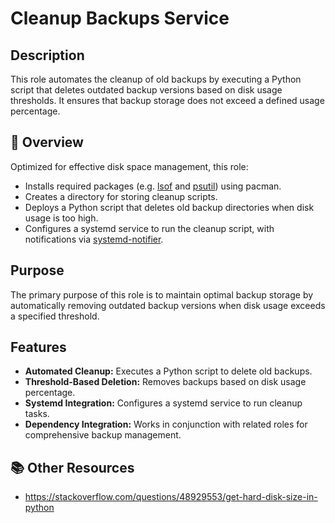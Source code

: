 # Cleanup Backups Service

## Description

This role automates the cleanup of old backups by executing a Python script that deletes outdated backup versions based on disk usage thresholds. It ensures that backup storage does not exceed a defined usage percentage.

## 📌 Overview

Optimized for effective disk space management, this role:
- Installs required packages (e.g. [lsof](https://en.wikipedia.org/wiki/Lsof) and [psutil](https://pypi.org/project/psutil/)) using pacman.
- Creates a directory for storing cleanup scripts.
- Deploys a Python script that deletes old backup directories when disk usage is too high.
- Configures a systemd service to run the cleanup script, with notifications via [systemd-notifier](../systemd-notifier/README.md).

## Purpose

The primary purpose of this role is to maintain optimal backup storage by automatically removing outdated backup versions when disk usage exceeds a specified threshold.

## Features

- **Automated Cleanup:** Executes a Python script to delete old backups.
- **Threshold-Based Deletion:** Removes backups based on disk usage percentage.
- **Systemd Integration:** Configures a systemd service to run cleanup tasks.
- **Dependency Integration:** Works in conjunction with related roles for comprehensive backup management.

## 📚 Other Resources
- https://stackoverflow.com/questions/48929553/get-hard-disk-size-in-python